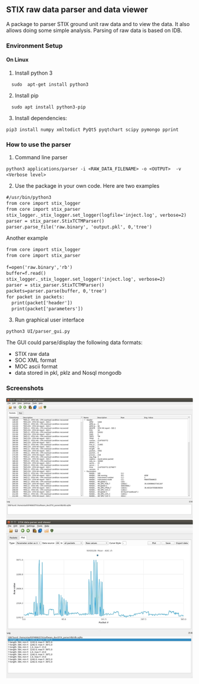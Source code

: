 ## STIX raw data parser and data viewer

A package to parser STIX ground unit raw data and to view the data. It also allows doing some simple analysis. 
Parsing of raw data is based on IDB.  

### Environment Setup

#### On Linux 
1. Install python 3
  ```
    sudo  apt-get install python3
  ```
2. Install pip
  ```
    sudo apt install python3-pip
  ```
3. Install dependencies:
```
pip3 install numpy xmltodict PyQt5 pyqtchart scipy pymongo pprint
```


### How to use the parser
1. Command line parser
```
python3 applications/parser -i <RAW_DATA_FILENAME> -o <OUTPUT>  -v  <Verbose level>
```


2. Use the package in your own code.  Here are two examples


```
#/usr/bin/python3 
from core import stix_logger
from core import stix_parser
stix_logger._stix_logger.set_logger(logfile='inject.log', verbose=2)
parser = stix_parser.StixTCTMParser()
parser.parse_file('raw.binary', 'output.pkl', 0,'tree')
```
Another example

```
from core import stix_logger
from core import stix_parser

f=open('raw.binary','rb')
buffer=f.read()
stix_logger._stix_logger.set_logger('inject.log', verbose=2)
parser = stix_parser.StixTCTMParser()
packets=parser.parse(buffer, 0,'tree')
for packet in packets:
  print(packet['header'])
  print(packet['parameters'])
```


3. Run graphical user interface 
````
python3 UI/parser_gui.py
````

The GUI could parse/display the following data formats:
- STIX raw data
- SOC XML format
- MOC ascii format
- data stored in  pkl, pklz and Nosql mongodb

### Screenshots

![GU data parser GUI](screenshots/stix_parser_1.jpg)
![GU data parser GUI](screenshots/stix_parser_2.jpg)



